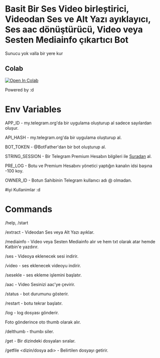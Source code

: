 # Basit Bir Ses Video birleștirici, Videodan Ses ve Alt Yazı ayıklayıcı, Ses aac dönüştürücü, Video veya Sesten Mediainfo çıkartıcı Bot

Sunucu yok valla bir yere kur

## Colab
[![Open In Colab](https://colab.research.google.com/assets/colab-badge.svg)](https://colab.research.google.com/github/ali-mmagneto/aadder/blob/main/audiobot.ipynb)

      

Powered by :d


# Env Variables

APP_ID - my.telegram.org'da bir uygulama olușturup al sadece sayılardan olușur.

API_HASH - my.telegram.org'da bir uygulama olușturup al.

BOT_TOKEN - @BotFather'dan bir bot oluşturup al.

STRING_SESSION - Bir Telegram Premium Hesabın bilgileri ile [Șuradan](https://replit.com/@dashezup/generate-pyrogram-session-string) al.

PRE_LOG - Botu ve Premium Hesabını yönetici yaptığın kanalın idsi bașına -100 koy.

OWNER_ID - Botun Sahibinin Telegram kullanıcı adı @ olmadan. 

#iyi Kullanimlar :d

# Commands

/help, /start

/extract - Videodan Ses veya Alt Yazı ayıklar.

/mediainfo - Video veya Sesten Mediainfo alır ve hem txt olarak atar hemde Katbin'e yazdırır.

/ses - Videoya eklenecek sesi indirir.

/video - ses eklenecek videoyu indirir. 

/sesekle - ses ekleme işlemini başlatır.

/aac - Video Sesinizi aac'ye çevirir.

/status - bot durumunu gösterir.

/restart - botu tekrar başlatır.

/log - log dosyası gönderir. 

Foto gönderince oto thumb olarak alır. 

/delthumb - thumbı siler. 

/get <dizin> - Bir dizindeki dosyaları sıralar. 

/getfile <dizin/dosya adı> - Belirtilen dosyayı getirir.
